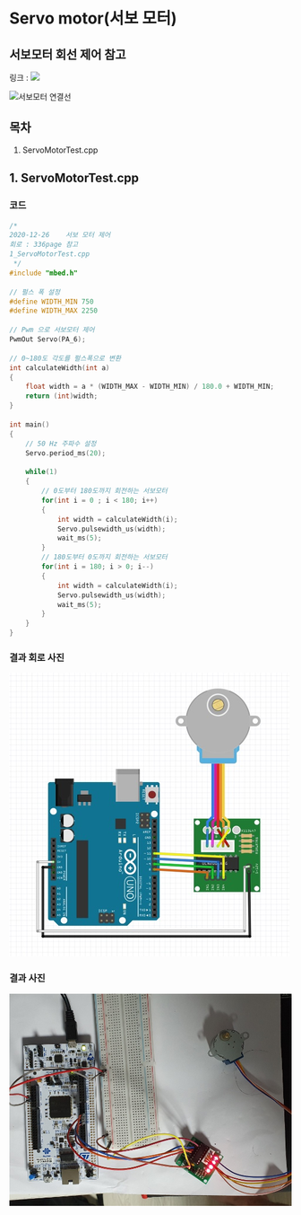 # Servo motor(서보 모터)

## 서보모터 회선 제어 참고
링크 : ![](https://gent.tistory.com/85)

![서보모터 연결선]()

## 목차
1. ServoMotorTest.cpp
## 1. ServoMotorTest.cpp

### 코드
``` c++
/*
2020-12-26    서보 모터 제어
회로 : 336page 참고
1_ServoMotorTest.cpp
 */
#include "mbed.h"

// 펄스 폭 설정
#define WIDTH_MIN 750
#define WIDTH_MAX 2250

// Pwm 으로 서보모터 제어
PwmOut Servo(PA_6);

// 0~180도 각도를 펄스폭으로 변환
int calculateWidth(int a)
{
    float width = a * (WIDTH_MAX - WIDTH_MIN) / 180.0 + WIDTH_MIN;
    return (int)width;
}

int main()
{
    // 50 Hz 주파수 설정
    Servo.period_ms(20);

    while(1)
    {
        // 0도부터 180도까지 회전하는 서보모터
        for(int i = 0 ; i < 180; i++)
        {
            int width = calculateWidth(i);
            Servo.pulsewidth_us(width);
            wait_ms(5);
        }
        // 180도부터 0도까지 회전하는 서보모터
        for(int i = 180; i > 0; i--)
        {
            int width = calculateWidth(i);
            Servo.pulsewidth_us(width);
            wait_ms(5);
        }
    }
}


```
### 결과 회로 사진
![DefaultPrint](https://github.com/HongyeongJu/MbedCode/blob/master/Chapter07_%EC%8A%A4%ED%85%9D%20%EB%AA%A8%ED%84%B0/%EC%8A%A4%ED%85%9D%EB%AA%A8%ED%84%B0%20%ED%9A%8C%EB%A1%9C.jpg)
### 결과 사진
![DefaultPrint](https://github.com/HongyeongJu/MbedCode/blob/master/Chapter07_%EC%8A%A4%ED%85%9D%20%EB%AA%A8%ED%84%B0/1_StepperMotorTest_result_picture.jpg)
